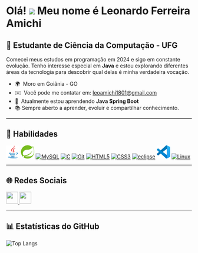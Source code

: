 # Olá! ![](https://user-images.githubusercontent.com/18350557/176309783-0785949b-9127-417c-8b55-ab5a4333674e.gif) Meu nome é Leonardo Ferreira Amichi

## 🧠 Estudante de Ciência da Computação - UFG

Comecei meus estudos em programação em 2024 e sigo em constante evolução. Tenho interesse especial em **Java** e estou explorando diferentes áreas da tecnologia para descobrir qual delas é minha verdadeira vocação.

- 🌍  Moro em Goiânia - GO
- ✉️  Você pode me contatar em: [leoamichi1801@gmail.com](mailto:leoamichi1801@gmail.com)  
- 🧠  Atualmente estou aprendendo **Java Spring Boot**
- 📚 Sempre aberto a aprender, evoluir e compartilhar conhecimento.

---

## 🚀 Habilidades

<p align="left">
<a href="https://www.oracle.com/java/" target="_blank" rel="noreferrer"><img src="https://github.com/devicons/devicon/blob/v2.16.0/icons/java/java-original.svg" width="36" height="36" alt="Java" /></a>
<a href="https://spring.io/" target="_blank" rel="noreferrer"><img src="https://github.com/devicons/devicon/blob/v2.16.0/icons/spring/spring-original.svg" width="36" height="36" alt="Java Spring" /></a>
<a href="https://www.mysql.com/" target="_blank" rel="noreferrer"><img src="https://raw.githubusercontent.com/danielcranney/readme-generator/main/public/icons/skills/mysql-colored.svg" width="36" height="36" alt="MySQL" /></a>
<a href="https://docs.microsoft.com/en-us/cpp/?view=msvc-170" target="_blank" rel="noreferrer"><img src="https://raw.githubusercontent.com/danielcranney/readme-generator/main/public/icons/skills/c-colored.svg" width="36" height="36" alt="C" /></a>
<a href="https://git-scm.com/" target="_blank" rel="noreferrer"><img src="https://raw.githubusercontent.com/danielcranney/readme-generator/main/public/icons/skills/git-colored.svg" width="36" height="36" alt="Git" /></a>
<a href="https://developer.mozilla.org/en-US/docs/Glossary/HTML5" target="_blank" rel="noreferrer"><img src="https://raw.githubusercontent.com/danielcranney/readme-generator/main/public/icons/skills/html5-colored.svg" width="36" height="36" alt="HTML5" /></a>
<a href="https://www.w3.org/TR/CSS/#css" target="_blank" rel="noreferrer"><img src="https://raw.githubusercontent.com/danielcranney/readme-generator/main/public/icons/skills/css3-colored.svg" width="36" height="36" alt="CSS3" /></a>
<a href="https://eclipseide.org/" target="_blank" rel="noreferrer"><img src="https://user-images.githubusercontent.com/11943860/46922575-7017cf80-cfe1-11e8-845a-0cd198fb546c.png" width="36" height="36" alt="eclipse" /></a>
<a href="https://code.visualstudio.com/" target="_blank" rel="noreferrer"><img src="https://github.com/devicons/devicon/blob/v2.16.0/icons/vscode/vscode-original.svg" width="36" height="36" alt="VS Code" /></a>
<a href="https://www.linux.org" target="_blank" rel="noreferrer"><img src="https://raw.githubusercontent.com/danielcranney/readme-generator/main/public/icons/skills/linux.svg" width="36" height="36" alt="Linux" /></a>
</p>

---

## 🌐 Redes Sociais

<p align="left">
<a href="https://www.github.com/LeonardoAmichi" target="_blank" rel="noreferrer">
<picture>
<source media="(prefers-color-scheme: dark)" srcset="https://raw.githubusercontent.com/danielcranney/readme-generator/main/public/icons/socials/github-dark.svg" />
<source media="(prefers-color-scheme: light)" srcset="https://raw.githubusercontent.com/danielcranney/readme-generator/main/public/icons/socials/github.svg" />
<img src="https://raw.githubusercontent.com/danielcranney/readme-generator/main/public/icons/socials/github.svg" width="32" height="32" />
</picture>
</a>
<a href="https://www.linkedin.com/in/leonardo-amichi-54a0b5302/" target="_blank" rel="noreferrer">
<picture>
<source media="(prefers-color-scheme: dark)" srcset="https://raw.githubusercontent.com/danielcranney/readme-generator/main/public/icons/socials/linkedin-dark.svg" />
<source media="(prefers-color-scheme: light)" srcset="https://raw.githubusercontent.com/danielcranney/readme-generator/main/public/icons/socials/linkedin.svg" />
<img src="https://raw.githubusercontent.com/danielcranney/readme-generator/main/public/icons/socials/linkedin.svg" width="32" height="32" />
</picture>
</a>
</p>

---

## 📊 Estatísticas do GitHub
![Top Langs](https://github-readme-stats.vercel.app/api/top-langs/?username=LeonardoAmichi&layout=compact&theme=github_dark)
